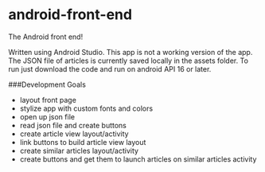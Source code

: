 # android-front-end
The Android front end!

Written using Android Studio. This app is not a working version of the app.
The JSON file of articles is currently saved locally in the assets folder.
To run just download the code and run on android API 16 or later.

###Development Goals
- layout front page
- stylize app with custom fonts and colors
- open up json file
- read json file and create buttons
- create article view layout/activity
- link buttons to build article view layout
- create similar articles layout/activity
- create buttons and get them to launch articles on similar articles activity

